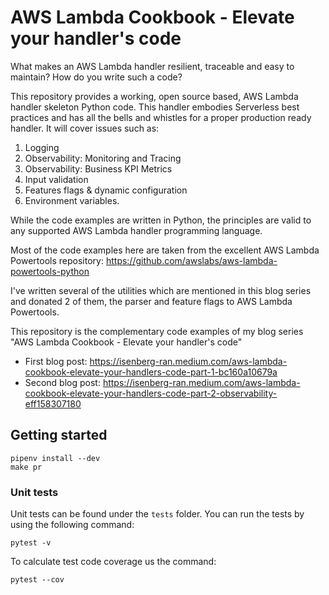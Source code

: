 # AWS Lambda Cookbook - Elevate your handler's code

What makes an AWS Lambda handler resilient, traceable and easy to maintain? How do you write such a code?

This repository provides a working, open source based, AWS Lambda handler skeleton Python code.
This handler embodies Serverless best practices and has all the bells and whistles for a proper production ready handler.
It will cover issues such as:
1.  Logging
2.  Observability: Monitoring and Tracing
3.  Observability: Business KPI Metrics
4.  Input validation
5.  Features flags & dynamic configuration
6.  Environment variables.


While the code examples are written in Python, the principles are valid to any supported AWS Lambda handler programming language.

Most of the code examples here are taken from the excellent AWS Lambda Powertools repository:  https://github.com/awslabs/aws-lambda-powertools-python


I've written several of the utilities which are mentioned in this blog series and donated 2 of them, the parser and feature flags to AWS Lambda Powertools.

This repository is the complementary code examples of my blog series "AWS Lambda Cookbook - Elevate your handler's code"

- First blog post:  https://isenberg-ran.medium.com/aws-lambda-cookbook-elevate-your-handlers-code-part-1-bc160a10679a
- Second blog post: https://isenberg-ran.medium.com/aws-lambda-cookbook-elevate-your-handlers-code-part-2-observability-eff158307180


## Getting started
```shell script
pipenv install --dev
make pr
```

### Unit tests
Unit tests can be found under the `tests` folder.
You can run the tests by using the following command:
```shell script
pytest -v
```


To calculate test code coverage us the command:
```shell script
pytest --cov
```
